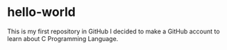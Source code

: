 # hello-world
This is my first repository in GitHub
I decided to make a GitHub account to learn about C Programming Language.
